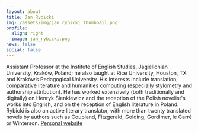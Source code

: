 ```yaml
---
layout: about
title: Jan Rybicki
img: /assets/img/jan_rybicki_thumbnail.png
profile:
  align: right
  image: jan_rybicki.png
news: false
social: false
---
```



Assistant Professor at the Institute of English Studies, Jagiellonian University, Kraków, Poland; he also taught at Rice University, Houston, TX and Kraków’s Pedagogical University. His interests include translation, comparative literature and humanities computing (especially stylometry and authorship attribution). He has worked extensively (both traditionally and digitally) on Henryk Sienkiewicz and the reception of the Polish novelist's works into English, and on the reception of English literature in Poland. Rybicki is also an active literary translator, with more than twenty translated novels by authors such as Coupland, Fitzgerald, Golding, Gordimer, le Carré or Winterson.
[Personal website](http://info.filg.uj.edu.pl/~jrybicki/)

